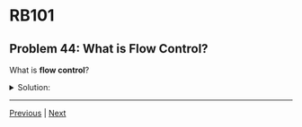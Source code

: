 # RB101
## Problem 44: What is Flow Control?

What is **flow control**?

<details>
<summary>Solution:</summary>

Flow control refers to the order in which the Ruby interpreter executes statements in your program. It's how your program decides which path to take during execution.

Think of flow control as the path the Ruby interpreter takes through your code.

**Sequential execution** (default):
```ruby
puts "First"
puts "Second"
puts "Third"
# Executes line by line, top to bottom
```

**Conditional execution:**
```ruby
if temperature > 80
  puts "It's hot"
elsif temperature > 60
  puts "It's nice"
else
  puts "It's cold"
end
# Takes different paths based on conditions
```

**Looping:**
```ruby
counter = 0
loop do
  puts counter
  counter += 1
  break if counter == 3
end
# Repeats the same path multiple times
```

**Early termination:**
```ruby
def find_even(numbers)
  numbers.each do |num|
    return num if num.even?  # Exits early when found
  end
  nil
end
```

Flow control determines:
- Which code executes
- How many times code executes
- When execution stops

</details>

---

[Previous](43.md) | [Next](45.md)

